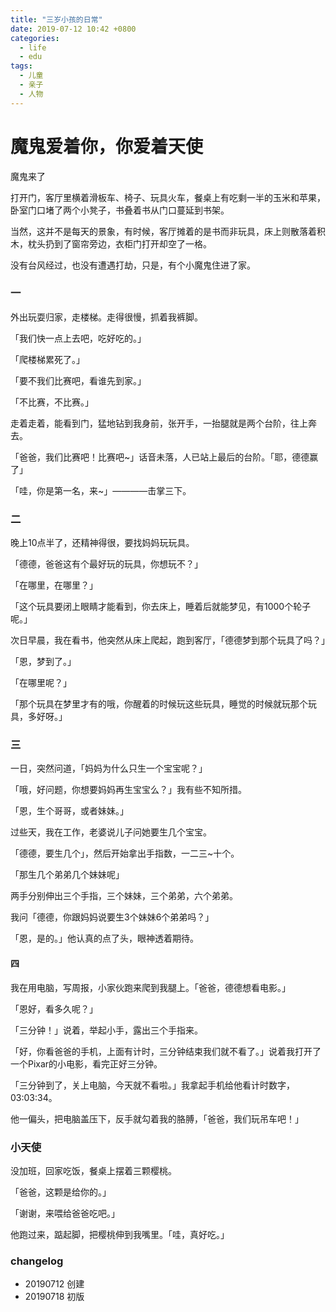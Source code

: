 ```yaml
---
title: "三岁小孩的日常"
date: 2019-07-12 10:42 +0800
categories:
  - life
  - edu
tags:
  - 儿童
  - 亲子
  - 人物
---
```


# 魔鬼爱着你，你爱着天使

魔鬼来了

打开门，客厅里横着滑板车、椅子、玩具火车，餐桌上有吃剩一半的玉米和苹果，卧室门口堵了两个小凳子，书叠着书从门口蔓延到书架。

当然，这并不是每天的景象，有时候，客厅摊着的是书而非玩具，床上则散落着积木，枕头扔到了窗帘旁边，衣柜门打开却空了一格。

没有台风经过，也没有遭遇打劫，只是，有个小魔鬼住进了家。


### 一

外出玩耍归家，走楼梯。走得很慢，抓着我裤脚。

「我们快一点上去吧，吃好吃的。」

「爬楼梯累死了。」

「要不我们比赛吧，看谁先到家。」

「不比赛，不比赛。」

走着走着，能看到门，猛地钻到我身前，张开手，一抬腿就是两个台阶，往上奔去。

「爸爸，我们比赛吧！比赛吧~」话音未落，人已站上最后的台阶。「耶，德德赢了」

「哇，你是第一名，来~」————击掌三下。


### 二

晚上10点半了，还精神得很，要找妈妈玩玩具。

「德德，爸爸这有个最好玩的玩具，你想玩不？」

「在哪里，在哪里？」

「这个玩具要闭上眼睛才能看到，你去床上，睡着后就能梦见，有1000个轮子呢。」

次日早晨，我在看书，他突然从床上爬起，跑到客厅，「德德梦到那个玩具了吗？」

「恩，梦到了。」

「在哪里呢？」

「那个玩具在梦里才有的哦，你醒着的时候玩这些玩具，睡觉的时候就玩那个玩具，多好呀。」

### 三

一日，突然问道，「妈妈为什么只生一个宝宝呢？」

「哦，好问题，你想要妈妈再生宝宝么？」我有些不知所措。

「恩，生个哥哥，或者妹妹。」

过些天，我在工作，老婆说儿子问她要生几个宝宝。

「德德，要生几个」，然后开始拿出手指数，一二三~十个。

「那生几个弟弟几个妹妹呢」

两手分别伸出三个手指，三个妹妹，三个弟弟，六个弟弟。

我问「德德，你跟妈妈说要生3个妹妹6个弟弟吗？」

「恩，是的。」他认真的点了头，眼神透着期待。

#### 四

我在用电脑，写周报，小家伙跑来爬到我腿上。「爸爸，德德想看电影。」

「恩好，看多久呢？」

「三分钟！」说着，举起小手，露出三个手指来。

「好，你看爸爸的手机，上面有计时，三分钟结束我们就不看了。」说着我打开了一个Pixar的小电影，看完正好三分钟。

「三分钟到了，关上电脑，今天就不看啦。」我拿起手机给他看计时数字，03:03:34。

他一偏头，把电脑盖压下，反手就勾着我的胳膊，「爸爸，我们玩吊车吧！」

### 小天使

没加班，回家吃饭，餐桌上摆着三颗樱桃。

「爸爸，这颗是给你的。」

「谢谢，来喂给爸爸吃吧。」

他跑过来，踮起脚，把樱桃伸到我嘴里。「哇，真好吃。」

### changelog
- 20190712 创建
- 20190718 初版

